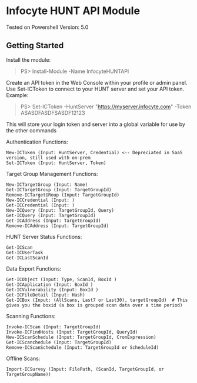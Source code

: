 # Infocyte HUNT API Module
Tested on Powershell Version: 5.0

## Getting Started
Install the module:
> PS> Install-Module -Name InfocyteHUNTAPI

Create an API token in the Web Console within your profile or admin panel.
Use Set-ICToken to connect to your HUNT server and set your API token.
Example:
> PS> Set-ICToken -HuntServer "https://myserver.infocyte.com" -Token ASASDFASDFSASDF12123

This will store your login token and server into a global variable for use by the other commands

Authentication Functions:

    New-ICToken (Input: HuntServer, Credential) <-- Depreciated in SaaS version, still used with on-prem
    Set-ICToken (Input: HuntServer, Token)

Target Group Management Functions:

	New-ICTargetGroup (Input: Name)
	Get-ICTargetGroup (Input: TargetGroupId)
	Remove-ICTargetGRoup (Input: TargetGroupId)
	New-ICCredential (Input: )
	Get-ICCredential (Input: )
	New-ICQuery (Input: TargetGroupId, Query)
	Get-ICQuery (Input: TargetGroupId)
	Get-ICAddress (Input: TargetGroupId)
	Remove-ICAddress (Input: TargetGroupId)

HUNT Server Status Functions:

    Get-ICScan
    Get-ICUserTask
    Get-ICLastScanId

Data Export Functions:

	Get-ICObject (Input: Type, ScanId, BoxId )
	Get-ICApplication (Input: BoxId )
	Get-ICVulnerability (Input: BoxId )
	Get-ICFileDetail (Input: Hash)
	Get-ICBox (Input: (AllScans, Last7 or Last30), targetGroupId)  # This gives you the boxid (a box is grouped scan data over a time period)

Scanning Functions:

	Invoke-ICScan (Input: TargetGroupId)
	Invoke-ICFindHosts (Input: TargetGroupId, QueryId)
    New-ICScanSchedule (Input: TargetGroupId, CronExpression)
    Get-ICScanchedule (Input: TargetGroupId)
    Remove-ICScanSchedule (Input: TargetGroupId or ScheduleId)

Offline Scans:

	Import-ICSurvey (Input: FilePath, (ScanId, TargetGroupId, or TargetGroupName))
